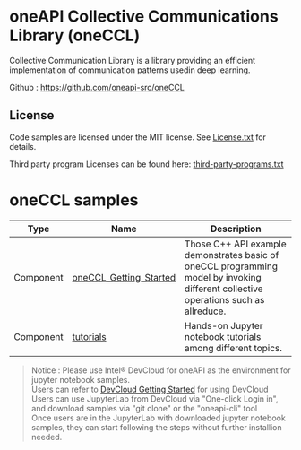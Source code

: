 # oneAPI Collective Communications Library (oneCCL)

Collective Communication Library is a library providing an efficient implementation of communication patterns usedin deep learning.

Github : https://github.com/oneapi-src/oneCCL

## License  
Code samples are licensed under the MIT license. See
[License.txt](https://github.com/oneapi-src/oneAPI-samples/blob/master/License.txt) for details.

Third party program Licenses can be found here: [third-party-programs.txt](https://github.com/oneapi-src/oneAPI-samples/blob/master/third-party-programs.txt)

# oneCCL samples

| Type      | Name                 | Description                                                  |
| --------- | ----------------------- | ------------------------------------------------------------ |
| Component | [oneCCL_Getting_Started](oneCCL_Getting_Started)     | Those C++ API example demonstrates basic of oneCCL programming model by invoking different collective operations such as allreduce. |
| Component | [tutorials](tutorials)     | Hands-on Jupyter notebook tutorials among different topics. |
>  Notice : Please use Intel® DevCloud for oneAPI as the environment for jupyter notebook samples. \
Users can refer to [DevCloud Getting Started](https://devcloud.intel.com/oneapi/get-started/) for using DevCloud \
Users can use JupyterLab from DevCloud via "One-click Login in", and download samples via "git clone" or the "oneapi-cli" tool \
Once users are in the JupyterLab with downloaded jupyter notebook samples, they can start following the steps without further installion needed.
